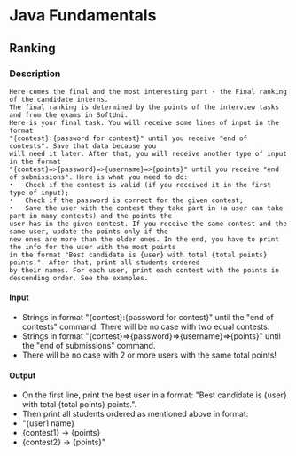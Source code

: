 # Java Fundamentals

## Ranking

### Description
    Here comes the final and the most interesting part - the Final ranking of the candidate interns.
    The final ranking is determined by the points of the interview tasks and from the exams in SoftUni.
    Here is your final task. You will receive some lines of input in the format 
    "{contest}:{password for contest}" until you receive "end of contests". Save that data because you
    will need it later. After that, you will receive another type of input in the format 
    "{contest}=>{password}=>{username}=>{points}" until you receive "end of submissions". Here is what you need to do:
    •	Check if the contest is valid (if you received it in the first type of input); 
    •	Check if the password is correct for the given contest;
    •	Save the user with the contest they take part in (a user can take part in many contests) and the points the
    user has in the given contest. If you receive the same contest and the same user, update the points only if the
    new ones are more than the older ones. In the end, you have to print the info for the user with the most points 
    in the format "Best candidate is {user} with total {total points} points.". After that, print all students ordered
    by their names. For each user, print each contest with the points in descending order. See the examples.

#### Input
- Strings in format "{contest}:{password for contest}" until the "end of contests" command. There will be no case with
two equal contests.
- Strings in format "{contest}=>{password}=>{username}=>{points}" until the "end of submissions" command. 
- There will be no case with 2 or more users with the same total points! 

#### Output 
- On the first line, print the best user in a format: "Best candidate is {user} with total {total points} points.". 
- Then print all students ordered as mentioned above in format: 
- "{user1 name} 
- {contest1} -> {points} 
- {contest2} -> {points}"